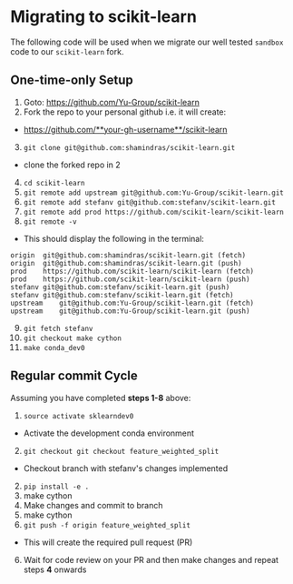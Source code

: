 # Migrating to scikit-learn
The following code will be used when we migrate our
well tested `sandbox` code to our `scikit-learn` fork.

## One-time-only Setup
1. Goto: https://github.com/Yu-Group/scikit-learn
2. Fork the repo to your personal github i.e. it will create:
  - https://github.com/**your-gh-username**/scikit-learn
3. `git clone git@github.com:shamindras/scikit-learn.git`
  - clone the forked repo in 2
4. `cd scikit-learn`
5. `git remote add upstream git@github.com:Yu-Group/scikit-learn.git`
6. `git remote add stefanv git@github.com:stefanv/scikit-learn.git`
7. `git remote add prod https://github.com/scikit-learn/scikit-learn`
8. `git remote -v`
  - This should display the following in the terminal:
  ```
origin	git@github.com:shamindras/scikit-learn.git (fetch)
origin	git@github.com:shamindras/scikit-learn.git (push)
prod	https://github.com/scikit-learn/scikit-learn (fetch)
prod	https://github.com/scikit-learn/scikit-learn (push)
stefanv	git@github.com:stefanv/scikit-learn.git (push)
stefanv	git@github.com:stefanv/scikit-learn.git (fetch)
upstream	git@github.com:Yu-Group/scikit-learn.git (fetch)
upstream	git@github.com:Yu-Group/scikit-learn.git (push)
  ```
9. `git fetch stefanv`
10. `git checkout make cython`
11. `make conda_dev0`

## Regular commit Cycle
Assuming you have completed **steps 1-8** above:
1. `source activate sklearndev0`
  - Activate the development conda environment
2. `git checkout git checkout feature_weighted_split`
  - Checkout branch with stefanv's changes implemented
2. `pip install -e .`
3. make cython
4. Make changes and commit to branch
3. make cython
5. `git push -f origin feature_weighted_split`
  - This will create the required pull request (PR)
6. Wait for code review on your PR and then make changes and repeat steps **4** onwards
